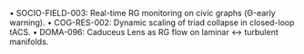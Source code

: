 • SOCIO-FIELD-003: Real-time RG monitoring on civic graphs (Θ-early warning).
• COG-RES-002: Dynamic scaling of triad collapse in closed-loop tACS.
• DOMA-096: Caduceus Lens as RG flow on laminar ↔ turbulent manifolds.